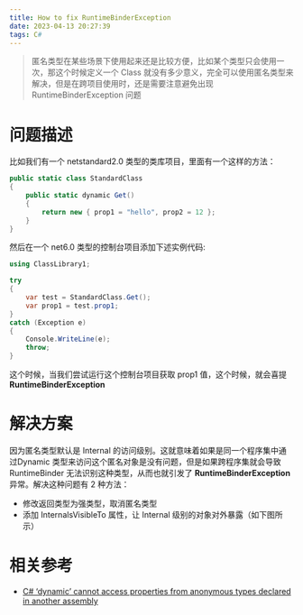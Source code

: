 ```yaml
---
title: How to fix RuntimeBinderException
date: 2023-04-13 20:27:39
tags: C#
---
```


> 匿名类型在某些场景下使用起来还是比较方便，比如某个类型只会使用一次，那这个时候定义一个 Class 就没有多少意义，完全可以使用匿名类型来解决，但是在跨项目使用时，还是需要注意避免出现 RuntimeBinderException 问题

# 问题描述

比如我们有一个 netstandard2.0 类型的类库项目，里面有一个这样的方法：

```C#
public static class StandardClass
{
    public static dynamic Get()
    {
        return new { prop1 = "hello", prop2 = 12 };
    }
}
```

然后在一个 net6.0 类型的控制台项目添加下述实例代码:

```C#
using ClassLibrary1;

try
{
    var test = StandardClass.Get();
    var prop1 = test.prop1;
}
catch (Exception e)
{
    Console.WriteLine(e);
    throw;
}
```

这个时候，当我们尝试运行这个控制台项目获取 prop1 值，这个时候，就会喜提 **RuntimeBinderException**

# 解决方案

因为匿名类型默认是 Internal 的访问级别。这就意味着如果是同一个程序集中通过Dynamic 类型来访问这个匿名对象是没有问题，但是如果跨程序集就会导致 RuntimeBinder 无法识别这种类型，从而也就引发了 **RuntimeBinderException** 异常。解决这种问题有 2 种方法：

- 修改返回类型为强类型，取消匿名类型
- 添加 InternalsVisibleTo 属性，让 Internal 级别的对象对外暴露（如下图所示）

# 相关参考

- [C# ‘dynamic’ cannot access properties from anonymous types declared in another assembly](https://stackoverflow.com/questions/2630370/c-sharp-dynamic-cannot-access-properties-from-anonymous-types-declared-in-anot)